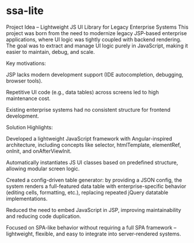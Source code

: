 # ssa-lite
Project Idea – Lightweight JS UI Library for Legacy Enterprise Systems
This project was born from the need to modernize legacy JSP-based enterprise applications, where UI logic was tightly coupled with backend rendering. The goal was to extract and manage UI logic purely in JavaScript, making it easier to maintain, debug, and scale.

Key motivations:

JSP lacks modern development support (IDE autocompletion, debugging, browser tools).

Repetitive UI code (e.g., data tables) across screens led to high maintenance cost.

Existing enterprise systems had no consistent structure for frontend development.

Solution Highlights:

Developed a lightweight JavaScript framework with Angular-inspired architecture, including concepts like selector, htmlTemplate, elementRef, onInit, and onAfterViewInit.

Automatically instantiates JS UI classes based on predefined structure, allowing modular screen logic.

Created a config-driven table generator: by providing a JSON config, the system renders a full-featured data table with enterprise-specific behavior (editing cells, formatting, etc.), replacing repeated jQuery datatable implementations.

Reduced the need to embed JavaScript in JSP, improving maintainability and reducing code duplication.

Focused on SPA-like behavior without requiring a full SPA framework – lightweight, flexible, and easy to integrate into server-rendered systems.
